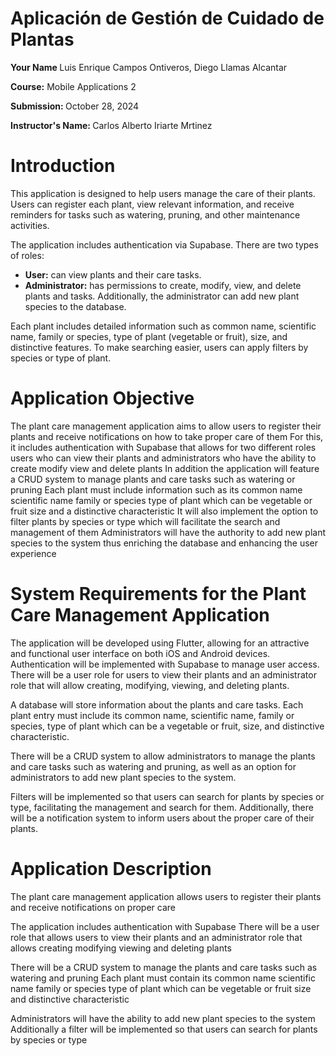 # 	Aplicación de Gestión de Cuidado de Plantas

<p><strong>Your Name </strong>Luis Enrique Campos Ontiveros, Diego Llamas Alcantar </p>
<p><strong>Course:</strong> Mobile Applications 2</p>
<p><strong>Submission: </strong>October 28, 2024</p>
<p><strong>Instructor's Name: </strong> Carlos Alberto Iriarte Mrtinez</p>
<h1> Introduction</h1>

<p>This application is designed to help users manage the care of their plants. Users can register each plant, view relevant information, and receive reminders for tasks such as watering, pruning, and other maintenance activities.</p>

<p>The application includes authentication via Supabase. There are two types of roles:</p>
<ul>
  <li><strong>User:</strong> can view plants and their care tasks.</li>
  <li><strong>Administrator:</strong> has permissions to create, modify, view, and delete plants and tasks. Additionally, the administrator can add new plant species to the database.</li>
</ul>

<p>Each plant includes detailed information such as common name, scientific name, family or species, type of plant (vegetable or fruit), size, and distinctive features. To make searching easier, users can apply filters by species or type of plant.</p>
<h1> Application Objective</h1>
<p>
    The plant care management application aims to allow users to register their plants and receive notifications on how to take proper care of them For this, it includes authentication with Supabase that allows for two different roles users who can view their plants and administrators who have the ability to create modify view and delete plants In addition the application will feature a CRUD system to manage plants and care tasks such as watering or pruning Each plant must include information such as its common name scientific name family or species type of plant which can be vegetable or fruit size and a distinctive characteristic It will also implement the option to filter plants by species or type which will facilitate the search and management of them Administrators will have the authority to add new plant species to the system thus enriching the database and enhancing the user experience
</p>
<h1>System Requirements for the Plant Care Management Application</h1>
<p>
    The application will be developed using Flutter, allowing for an attractive and functional user interface on both iOS and Android devices. Authentication will be implemented with Supabase to manage user access. There will be a user role for users to view their plants and an administrator role that will allow creating, modifying, viewing, and deleting plants.
</p>
<p>
    A database will store information about the plants and care tasks. Each plant entry must include its common name, scientific name, family or species, type of plant which can be a vegetable or fruit, size, and distinctive characteristic.
</p>
<p>
    There will be a CRUD system to allow administrators to manage the plants and care tasks such as watering and pruning, as well as an option for administrators to add new plant species to the system.
</p>
<p>
    Filters will be implemented so that users can search for plants by species or type, facilitating the management and search for them. Additionally, there will be a notification system to inform users about the proper care of their plants.
</p>
<h1>Application Description</h1>
<p>
    The plant care management application allows users to register their plants and receive notifications on proper care
</p>
<p>
    The application includes authentication with Supabase
    There will be a user role that allows users to view their plants and an administrator role that allows creating modifying viewing and deleting plants
</p>
<p>
    There will be a CRUD system to manage the plants and care tasks such as watering and pruning
    Each plant must contain its common name scientific name family or species type of plant which can be vegetable or fruit size and distinctive characteristic
</p>
<p>
    Administrators will have the ability to add new plant species to the system
    Additionally a filter will be implemented so that users can search for plants by species or type
</p>

